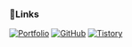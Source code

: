 
### 🔗Links
<a href = "https://drive.google.com/file/d/15FlwiIHXHI5Qeoga7r1Ny2L6cvS7o15i/view?usp=sharing"><img alt="Portfolio" src ="https://img.shields.io/badge/Portfolio-e3efff?style=for-the-badge"/></a>
<a href = "https://github.com/hyunjin-h"><img alt="GitHub" src ="https://img.shields.io/badge/GitHub-181717.svg?&style=for-the-badge&logo=GitHub&logoColor=white"/></a>
<a href = "https://hyunjini.tistory.com/"><img alt="Tistory" src ="https://img.shields.io/badge/Tistory-eeeeee.svg?&style=for-the-badge&logo=Tistory&logoColor=black"/></a>
